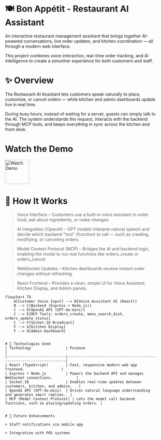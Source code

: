 # 🍽️ Bon Appétit - Restaurant AI Assistant

An interactive restaurant management assistant that brings together AI-powered conversations, live order updates, and kitchen coordination — all through a modern web interface.

This project combines voice interaction, real-time order tracking, and AI intelligence to create a smoother experience for both customers and staff.

# ✨ Overview

The Restaurant AI Assistant lets customers speak naturally to place, customize, or cancel orders — while kitchen and admin dashboards update live in real time.

During busy hours, instead of waiting for a server, guests can simply talk to the AI. The system understands the request, interacts with the backend through MCP tools, and keeps everything in sync across the kitchen and front desk.

# Watch the Demo
<a href="https://drive.google.com/file/d/1sXK7GhIB-pxYLbvUUU9VstuxAA_PhF1V/view?usp=sharing" target="_blank"> <img src="https://img.icons8.com/ios-filled/100/play-button-circled--v1.png" alt="Watch Demo" width="80"/> </a>

# 🧠 How It Works

> Voice Interface – Customers use a built-in voice assistant to order food, ask about ingredients, or make changes.

> AI Integration (OpenAI) – GPT models interpret natural speech and decide which backend "tool" (function) to call — such as creating, modifying, or canceling orders.

> Model Context Protocol (MCP) – Bridges the AI and backend logic, enabling the model to run real functions like orders_create or orders_cancel.

> WebSocket Updates – Kitchen dashboards receive instant order changes without refreshing.

> React Frontend – Provides a clean, simple UI for Voice Assistant, Kitchen Display, and Admin panels.

```mermaid
flowchart TD
    A[Customer Voice Input] --> B[Voice Assistant UI (React)]
    B --> C[Backend (Express + Node.js)]
    C --> D[OpenAI API (GPT-4o-mini)]
    C --> E[MCP Tools: orders_create, menu_search_dish, orders_update_status]
    C --> F[Socket.IO Broadcast]
    F --> G[Kitchen Display]
    F --> H[Admin Dashboard]


# 🧩 Technologies Used
| Technology                | Purpose                                                             |
|---------------------------|---------------------------------------------------------------------|
| React (TypeScript)        | Fast, responsive modern web app frontend.                 |
| Express + Node.js         | Powers the backend API and manages WebSocket connections.           |
| Socket.IO                 | Enables real-time updates between customers, kitchen, and admins.   |
| OpenAI API (GPT-4o-mini)  | Drives natural language understanding and generates smart replies.  |
| MCP (Model Context Protocol) | Lets the model call backend functions, such as placing/updating orders. |


# 🚀 Future Enhancements

> Staff notifications via mobile app

> Integration with POS systems
